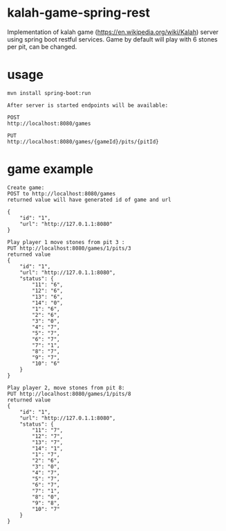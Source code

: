 # kalah-game-spring-rest
Implementation of kalah game (https://en.wikipedia.org/wiki/Kalah) server using spring boot restful services.
Game by default will play with 6 stones per pit, can be changed.


# usage

   `mvn install spring-boot:run`
    
    After server is started endpoints will be available:
    
    POST
    http://localhost:8080/games
    
    PUT
    http://localhost:8080/games/{gameId}/pits/{pitId}
    
 # game example   
    

    Create game:  
    POST to http://localhost:8080/games
    returned value will have generated id of game and url
    
    {
    	"id": "1",
    	"url": "http://127.0.1.1:8080"
    }
    
    Play player 1 move stones from pit 3 : 
    PUT http://localhost:8080/games/1/pits/3
    returned value 
    {
    	"id": "1",
    	"url": "http://127.0.1.1:8080",
    	"status": {
    		"11": "6",
    		"12": "6",
    		"13": "6",
    		"14": "0",
    		"1": "6",
    		"2": "6",
    		"3": "0",
    		"4": "7",
    		"5": "7",
    		"6": "7",
    		"7": "1",
    		"8": "7",
    		"9": "7",
    		"10": "6"
    	}
    }
    
    Play player 2, move stones from pit 8:
    PUT http://localhost:8080/games/1/pits/8
    returned value
    {
    	"id": "1",
    	"url": "http://127.0.1.1:8080",
    	"status": {
    		"11": "7",
    		"12": "7",
    		"13": "7",
    		"14": "1",
    		"1": "7",
    		"2": "6",
    		"3": "0",
    		"4": "7",
    		"5": "7",
    		"6": "7",
    		"7": "1",
    		"8": "0",
    		"9": "8",
    		"10": "7"
    	}
    }
    


      
